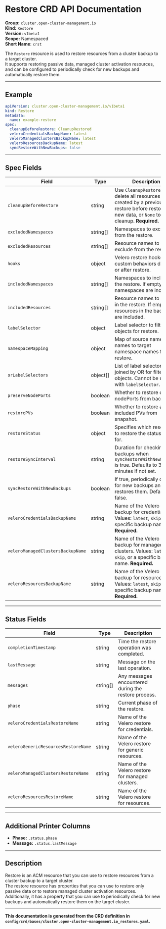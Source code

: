 # Restore CRD API Documentation

**Group:** `cluster.open-cluster-management.io`  
**Kind:** `Restore`  
**Version:** `v1beta1`  
**Scope:** Namespaced  
**Short Name:** `crst`

The `Restore` resource is used to restore resources from a cluster backup to a target cluster.  
It supports restoring passive data, managed cluster activation resources, and can be configured to periodically check for new backups and automatically restore them.

---

## Example

```yaml
apiVersion: cluster.open-cluster-management.io/v1beta1
kind: Restore
metadata:
  name: example-restore
spec:
  cleanupBeforeRestore: CleanupRestored
  veleroCredentialsBackupName: latest
  veleroManagedClustersBackupName: latest
  veleroResourcesBackupName: latest
  syncRestoreWithNewBackups: false
```

---

## Spec Fields

| Field                             | Type      | Description |
|------------------------------------|-----------|-------------|
| `cleanupBeforeRestore`             | string    | Use `CleanupRestored` to delete all resources created by a previous restore before restoring new data, or `None` to skip cleanup. **Required.** |
| `excludedNamespaces`               | string[]  | Namespaces to exclude from the restore. |
| `excludedResources`                | string[]  | Resource names to exclude from the restore. |
| `hooks`                           | object    | Velero restore hooks for custom behaviors during or after restore. |
| `includedNamespaces`               | string[]  | Namespaces to include in the restore. If empty, all namespaces are included. |
| `includedResources`                | string[]  | Resource names to include in the restore. If empty, all resources in the backup are included. |
| `labelSelector`                    | object    | Label selector to filter objects for restore. |
| `namespaceMapping`                 | object    | Map of source namespace names to target namespace names for restore. |
| `orLabelSelectors`                 | object[]  | List of label selectors joined by OR for filtering objects. Cannot be used with `labelSelector`. |
| `preserveNodePorts`                | boolean   | Whether to restore old nodePorts from backup. |
| `restorePVs`                       | boolean   | Whether to restore all included PVs from snapshot. |
| `restoreStatus`                    | object    | Specifies which resources to restore the status field for. |
| `restoreSyncInterval`              | string    | Duration for checking new backups when `syncRestoreWithNewBackups` is true. Defaults to 30 minutes if not set. |
| `syncRestoreWithNewBackups`        | boolean   | If true, periodically checks for new backups and restores them. Default: false. |
| `veleroCredentialsBackupName`      | string    | Name of the Velero backup for credentials. Values: `latest`, `skip`, or a specific backup name. **Required.** |
| `veleroManagedClustersBackupName`  | string    | Name of the Velero backup for managed clusters. Values: `latest`, `skip`, or a specific backup name. **Required.** |
| `veleroResourcesBackupName`        | string    | Name of the Velero backup for resources. Values: `latest`, `skip`, or a specific backup name. **Required.** |

---

## Status Fields

| Field                             | Type      | Description |
|------------------------------------|-----------|-------------|
| `completionTimestamp`              | string    | Time the restore operation was completed. |
| `lastMessage`                      | string    | Message on the last operation. |
| `messages`                         | string[]  | Any messages encountered during the restore process. |
| `phase`                            | string    | Current phase of the restore. |
| `veleroCredentialsRestoreName`     | string    | Name of the Velero restore for credentials. |
| `veleroGenericResourcesRestoreName`| string    | Name of the Velero restore for generic resources. |
| `veleroManagedClustersRestoreName` | string    | Name of the Velero restore for managed clusters. |
| `veleroResourcesRestoreName`       | string    | Name of the Velero restore for resources. |

---

## Additional Printer Columns

- **Phase:** `.status.phase`
- **Message:** `.status.lastMessage`

---

## Description

Restore is an ACM resource that you can use to restore resources from a cluster backup to a target cluster.  
The restore resource has properties that you can use to restore only passive data or to restore managed cluster activation resources.  
Additionally, it has a property that you can use to periodically check for new backups and automatically restore them on the target cluster.

---

**This documentation is generated from the CRD definition in `config/crd/bases/cluster.open-cluster-management.io_restores.yaml`.**